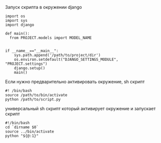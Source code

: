 Запуск скрипта в окружении django

```
import os
import sys
import django

def main():
  from PROJECT.models import MODEL_NAME


if __name__=="__main__":
    sys.path.append('/path/to/project/dir')
    os.environ.setdefault("DJANGO_SETTINGS_MODULE", "PROJECT.settings")
    django.setup()
    main()

```

Если нужно предварительно активировать окружение, sh скрипт

```
#! /bin/bash                                                                                                                                               
source /path/to/bin/activate
python /path/to/script.py
```

универсальный sh скрипт который активирует окружение и запускает скрипт

```
#!/bin/bash
cd `dirname $0`
source ../bin/activate
python "${@:1}"

```
